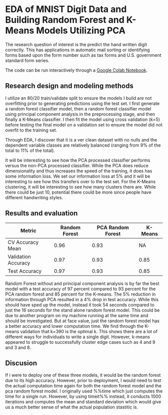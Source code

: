 # EDA of MNIST Digit Data and Building Random Forest and K-Means Models Utilizing PCA

The research question of interest is the predict the hand written digit correctly. This has applications in automatic mail sorting or identifying forms based upon the form number such as tax forms and U.S. government standard form series. 

The code can be run interactively through a [Google Colab Notebook]().

## Research design and modeling methods
I utilize an 80/20 train/validate split to ensure the models I build are not overfitting prior to generating predictions using the test set. I first generate a random forest classifier model, then a random forest classifier model using principal component analysis in the preprocessing stage, and then finally a K-Means classifier. I then fit the model using cross validation (k=5) before testing the final model on a validation set to ensure the model did not overfit to the training set.

Through EDA, I discover that it is a ver clean dataset with no nulls and the dependent variable classes are relatively balanced (ranging from 9% of the total to 11% of the total).

It will be interesting to see how the PCA processed classifier performs versus the non-PCA processed classifier. While the PCA does reduce dimensionality and thus increases the speed of the training, it does has some information loss. We set our information loss at 5% and it will be interesting to see how this transfers over to the test set. For the K-Means clustering, it will be interesting to see how many clusters there are. While there could be just 10, potential there could be more since people have different handwriting styles.

## Results and evaluation
| Metric | Random Forest | PCA Random Forest | K-Means |
|---     | ---           | ---               | ---     |
| CV Accuracy Mean | 0.96 | 0.93 | NA |
| Validation Accuracy | 0.97 | 0.93 | 0.85 |
| Test Accuracy | 0.97 | 0.93 | 0.85 |

Random Forest without and principal component analysis is by far the best model with a test accuracy of 97 percent compared to 93 percent for the PCA random forest and 85 percent for the K-means. The 5% reduction in information through PCA resulted in a 4% drop in test accuracy. While this should have sped up the model, instead it took 54 seconds compared to just the 16 seconds for the stand alone random forest model. This could be due to another program on my machine running at the same time and should be investigated. But at face value, just the random forest model has a better accuracy and lower computation time. We find through the K-means validation that k=390 is the optimal k. This shows there are a lot of different ways for individuals to write a single digit. However, k-means appeared to struggle to successfully cluster edge cases such as 4 and 9 and 3 and 8.

## Discusion
If i were to deploy one of these three models, it would be the random forest due to its high accuracy. However, prior to deployment, I would need to test the actual computation time again for both the random forest model and the pca random forest model. I originally used %%time which just computes the time for a single run. However, by using timeit%% instead, it conducts 1000 iterations and computes the mean and standard deviation which would give us a much better sense of what the actual population stastitic is.
